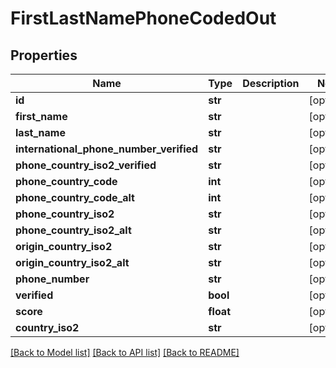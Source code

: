 # FirstLastNamePhoneCodedOut

## Properties
Name | Type | Description | Notes
------------ | ------------- | ------------- | -------------
**id** | **str** |  | [optional] 
**first_name** | **str** |  | [optional] 
**last_name** | **str** |  | [optional] 
**international_phone_number_verified** | **str** |  | [optional] 
**phone_country_iso2_verified** | **str** |  | [optional] 
**phone_country_code** | **int** |  | [optional] 
**phone_country_code_alt** | **int** |  | [optional] 
**phone_country_iso2** | **str** |  | [optional] 
**phone_country_iso2_alt** | **str** |  | [optional] 
**origin_country_iso2** | **str** |  | [optional] 
**origin_country_iso2_alt** | **str** |  | [optional] 
**phone_number** | **str** |  | [optional] 
**verified** | **bool** |  | [optional] 
**score** | **float** |  | [optional] 
**country_iso2** | **str** |  | [optional] 

[[Back to Model list]](../README.md#documentation-for-models) [[Back to API list]](../README.md#documentation-for-api-endpoints) [[Back to README]](../README.md)


